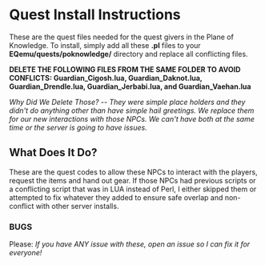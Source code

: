 # Quest Install Instructions
These are the quest files needed for the quest givers in the Plane of Knowledge. To install, simply add all these **.pl** files to your **EQemu/quests/poknowledge/** directory and replace all conflicting files.

**DELETE THE FOLLOWING FILES FROM THE SAME FOLDER TO AVOID CONFLICTS: Guardian_Cigosh.lua, Guardian_Daknot.lua, Guardian_Drendle.lua, Guardian_Jerbabi.lua, and Guardian_Vaehan.lua**

*Why Did We Delete Those? -- They were simple place holders and they didn't do anything other than have simple hail greetings. We replace them for our new interactions with those NPCs. We can't have both at the same time or the server is going to have issues.*

## What Does It Do?
These are the quest codes to allow these NPCs to interact with the players, request the items and hand out gear. If those NPCs had previous scripts or a conflicting script that was in LUA instead of Perl, I either skipped them or attempted to fix whatever they added to ensure safe overlap and non-conflict with other server installs.

### BUGS
Please: *If you have ANY issue with these, open an issue so I can fix it for everyone!*
